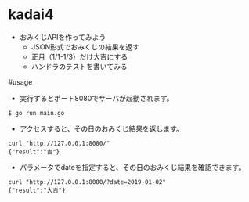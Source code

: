 # kadai4

- おみくじAPIを作ってみよう
  - JSON形式でおみくじの結果を返す
  - 正月（1/1-1/3）だけ大吉にする
  - ハンドラのテストを書いてみる

#usage

- 実行するとポート8080でサーバが起動されます。
```shell
$ go run main.go
```

- アクセスすると、その日のおみくじ結果を返します。
```shell
curl "http://127.0.0.1:8080/"
{"result":"吉"}
```

- パラメータでdateを指定すると、その日のおみくじ結果を確認できます。
```shell
curl "http://127.0.0.1:8080/?date=2019-01-02"
{"result":"大吉"}
```


